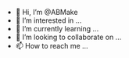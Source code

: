 - 👋 Hi, I’m @ABMake
- 👀 I’m interested in ...
- 🌱 I’m currently learning ...
- 💞️ I’m looking to collaborate on ...
- 📫 How to reach me ...

<!---
ABMake/ABMake is a ✨ special ✨ repository because its `README.md` (this file) appears on your GitHub profile.
You can click the Preview link to take a look at your changes.
--->
